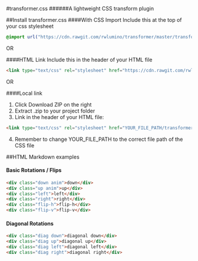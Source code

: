 #transformer.css
######A lightweight CSS transform plugin

##Install transformer.css
####With CSS Import
Include this at the top of your css stylesheet
```css
@import url("https://cdn.rawgit.com/rwlumino/transformer/master/transformer.css") all;
```

OR

####HTML Link
Include this in the header of your HTML file
```html
<link type="text/css" rel="stylesheet" href="https://cdn.rawgit.com/rwlumino/transformer/master/transformer.css" />
```

OR

####Local link
1. Click Download ZIP on the right
2. Extract .zip to your project folder
3. Link in the header of your HTML file:
```html
<link type="text/css" rel="stylesheet" href="YOUR_FILE_PATH/transformer.css" />
```
4. Remember to change YOUR_FILE_PATH to the correct file path of the CSS file






##HTML Markdown examples
#### Basic Rotations / Flips
```html
<div class="down anim">down</div>
<div class="up anim">up</div>
<div class="left">left</div>
<div class="right">right</div>
<div class="flip-h">flip-h</div>
<div class="flip-v">flip-v</div>
```

#### Diagonal Rotations
```html
<div class="diag down">diagonal down</div>
<div class="diag up">diagonal up</div>
<div class="diag left">diagonal left</div>
<div class="diag right">diagonal right</div>
```
